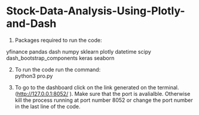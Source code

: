 # Stock-Data-Analysis-Using-Plotly-and-Dash

1. Packages required to run the code:

yfinance
pandas
dash
numpy
sklearn
plotly
datetime
scipy
dash_bootstrap_components
keras
seaborn

2. To run the code run the command:  
python3 pro.py

3. To go to the dashboard click on the link generated on the terminal. (http://127.0.0.1:8052/ ). Make sure that the port is avalialble. Otherwise kill the process running at port number 8052 or change the port number in the last line of the code.

